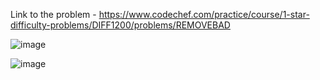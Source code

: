 Link to the problem - https://www.codechef.com/practice/course/1-star-difficulty-problems/DIFF1200/problems/REMOVEBAD


![image](https://github.com/Haleshot/Competitive-Programming/assets/57552973/be4e48c8-334e-4a49-a2cc-7677718d35b6)

![image](https://github.com/Haleshot/Competitive-Programming/assets/57552973/0931364b-64fc-4550-8470-0b0a0f8f8a46)
